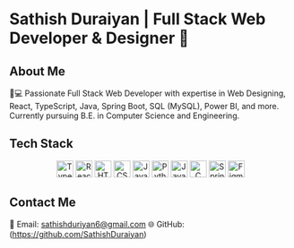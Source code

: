 # Sathish Duraiyan | Full Stack Web Developer & Designer 🚀

## **About Me**
👨💻  Passionate Full Stack Web Developer with expertise in Web Designing, React, TypeScript, Java, Spring Boot, SQL (MySQL), Power BI, and more.
Currently pursuing B.E. in Computer Science and Engineering.

## Tech Stack

<p align="center">
  <img src="https://cdn.jsdelivr.net/gh/devicons/devicon/icons/typescript/typescript-original.svg" alt="TypeScript" width="30" height="30">
  <img src="https://cdn.jsdelivr.net/gh/devicons/devicon/icons/react/react-original.svg" alt="React" width="30" height="30">
  <img src="https://cdn.jsdelivr.net/gh/devicons/devicon/icons/html5/html5-original.svg" alt="HTML" width="30" height="30">
  <img src="https://cdn.jsdelivr.net/gh/devicons/devicon/icons/css3/css3-original.svg" alt="CSS" width="30" height="30">
  <img src="https://cdn.jsdelivr.net/gh/devicons/devicon/icons/javascript/javascript-original.svg" alt="JavaScript" width="30" height="30">
  <img src="https://cdn.jsdelivr.net/gh/devicons/devicon/icons/python/python-original.svg" alt="Python" width="30" height="30">
  <img src="https://cdn.jsdelivr.net/gh/devicons/devicon/icons/java/java-original.svg" alt="Java" width="30" height="30">
  <img src="https://cdn.jsdelivr.net/gh/devicons/devicon/icons/c/c-original.svg" alt="C" width="30" height="30">
  <img src="https://cdn.jsdelivr.net/gh/devicons/devicon/icons/spring/spring-original.svg" alt="Spring Boot" width="30" height="30">
  <img src="https://cdn.jsdelivr.net/gh/devicons/devicon/icons/figma/figma-original.svg" alt="Figma" width="30" height="30">
</p>




## **Contact Me**
📧  Email: sathishduriyan6@gmail.com
🌐  GitHub: (https://github.com/SathishDuraiyan)
